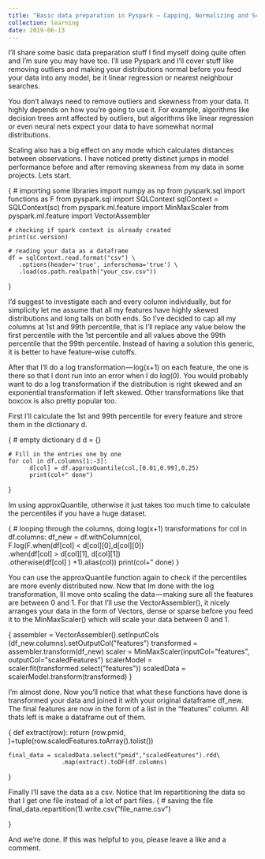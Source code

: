 ```yaml
---
title: "Basic data preparation in Pyspark — Capping, Normalizing and Scaling"
collection: learning
date: 2019-06-13
---
```



I’ll share some basic data preparation stuff I find myself doing quite often and I’m sure you may have too.
I’ll use Pyspark and I’ll cover stuff like removing outliers and making your distributions normal before you feed
 your data into any model, be it linear regression or nearest neighbour searches.

You don’t always need to remove outliers and skewness from your data.
It highly depends on how you’re going to use it. For example, algorithms like decision trees arnt affected by outliers,
 but algorithms like linear regression or even neural nets expect your data to have somewhat normal distributions.

Scaling also has a big effect on any mode which calculates distances between observations.
I have noticed pretty distinct jumps in model performance before and after removing skewness from my data in some projects.
Lets start.

{
    # importing some libraries
    import numpy as np
    from pyspark.sql import functions as F
    from pyspark.sql import SQLContext
    sqlContext = SQLContext(sc)
    from pyspark.ml.feature import MinMaxScaler
    from pyspark.ml.feature import VectorAssembler

    # checking if spark context is already created
    print(sc.version)

    # reading your data as a dataframe
    df = sqlContext.read.format("csv") \
       .options(header='true', inferschema='true') \
       .load(os.path.realpath("your_csv.csv"))
}

I’d suggest to investigate each and every column individually, but for simplicity let me assume that all my features
 have highly skewed distributions and long tails on both ends.
So I’ve decided to cap all my columns at 1st and 99th percentile, that is I’ll replace any value below the first
 percentile with the 1st percentile and all values above the 99th percentile that the 99th percentile.
Instead of having a solution this generic, it is better to have feature-wise cutoffs.

After that I’ll do a log transformation — log(x+1) on each feature, the one is there so that I dont run into an error
 when I do log(0).
You would probably want to do a log transformation if the distribution is right skewed and an exponential transformation
 if left skewed.
Other transformations like that boxcox is also pretty popular too.

First I’ll calculate the 1st and 99th percentile for every feature and strore them in the dictionary d.

{
    # empty dictionary d
    d = {}

    # Fill in the entries one by one
    for col in df.columns[1:-3]:
          d[col] = df.approxQuantile(col,[0.01,0.99],0.25)
          print(col+" done")

}

Im using approxQuantile, otherwise it just takes too much time to calculate the percentiles if you have a huge dataset.

{
    # looping through the columns, doing log(x+1) transformations
    for col in df.columns:
        df_new = df.withColumn(col, \
        F.log(F.when(df[col] < d[col][0],d[col][0])\
        .when(df[col] > d[col][1], d[col][1])\
        .otherwise(df[col] ) +1).alias(col))
        print(col+" done)
}

You can use the approxQuantile function again to check if the percentiles are more evenly distributed now.
Now that Im done with the log transformation, Ill move onto scaling the data — making sure all the features are between 0 and 1.
For that I’ll use the VectorAssembler(), it nicely arranges your data in the form of Vectors, dense or sparse before
 you feed it to the MinMaxScaler() which will scale your data between 0 and 1.

{
    assembler = VectorAssembler().setInputCols\
                (df_new.columns).setOutputCol("features")
    transformed = assembler.transform(df_new)
    scaler = MinMaxScaler(inputCol="features",\
             outputCol="scaledFeatures")
    scalerModel =  scaler.fit(transformed.select("features"))
    scaledData = scalerModel.transform(transformed)
}


I’m almost done. Now you’ll notice that what these functions have done is transformed your data and
 joined it with your original dataframe df_new.
The final features are now in the form of a list in the “features” column.
All thats left is make a dataframe out of them.

{
    def extract(row):
        return (row.pmid, )+tuple(row.scaledFeatures.toArray().tolist())

    final_data = scaledData.select("pmid","scaledFeatures").rdd\
                   .map(extract).toDF(df.columns)

}

Finally I’ll save the data as a csv. Notice that Im repartitioning the data so that I get one file instead of a lot of part files.
{
    # saving the file
    final_data.repartition(1).write.csv("file_name.csv")

}

And we’re done. If this was helpful to you, please leave a like and a comment.